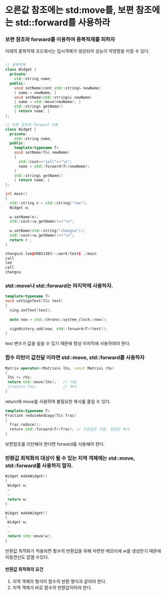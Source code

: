 # 오른값 참조에는 std:move를, 보편 참조에는 std::forward를 사용하라

### 보편 참조와 forward를 이용하여 중복적재를 피하자
 아래의 중복적재 코드에서는 임시객체가 생성되어 성능이 악영향을 미칠 수 있다.
```c++

// 중복적재
class Widget {
  private:
    std::string name;
  public:
    void setName(cont std::string& newName)
    { name = newName; }
    void setName(std::string&& newName)
    { name = std::move(newName); }
    std::string& getName()
    { return name; }
};

// 보편 참조와 forward 사용
class Widget {
  private:
    std::string name;
  public:
    template<typename T>
    void setName(T&& newName)
    {
      std::cout<<"call"<<"\n";
      name = std::forward<T>(newName);
    }
    std::string& getName()
    { return name; }
};

int main()
{
  std::string n = std::string("lee");
  Widget w;
  
  w.setName(n);
  std::cout<<w.getName()<<"\n";
  
  w.setName(std::string("changsu"));
  std::cout<<w.getName()<<"\n";
  return 0 ;
}

changsu1.lee@VDBS1383:~/work/test$ ./main 
call
lee
call
changsu
```

### std::move나 std::forward는 마지막에 사용하자.
```c++
template<typename T>
void setSignText(T&& text)
{
  sing.setText(text);
  
  auto now = std::chrono::system_clock::now();
  
  signHistory.add(now, std::forward<T>(text));
}
```
text 변수가 값을 잃을 수 있기 때문에 항상 마지막에 사용하여야 한다.


### 함수 리턴이 값전달 이라면 std::move, std::forward를 사용하자
```c++
Matrix operator+(Matrix&& lhs, const Matrix& rhs)
{
 lhs += rhs;
 return std::move(lhs);   // 이동
 //return lhs;            // 복사
}
```
return에 move를 사용하여 불필요한 복사를 줄일 수 있다.

```c++
template<typename T>
Fraction reduceAndCopy(T&& frac)
{
  frac.reduce();
  return std::forward<T>(frac); // 오른값은 이동, 왼값은 복사
}
```
보편참조를 리턴해야 한다면 forward를 사용해야 한다.

### 반환값 최적화의 대상이 될 수 있는 지역 객체에는 std::move, std::forward를 사용하지 말자.
```c++
Widget makeWidget()
{
 Widget w;
 ~
 ~
 return w;
}

Widget makeWidget()
{
 Widget w;
 ~
 ~
 return std::move(w);
}
```
반환값 최적화가 적용되면 함수의 반환값을 위해 마련한 메모리에 w를 생성한기 때문에 이동연산도 없앨 수있다. 

#### 반환값 최적화의 요건
1. 지역 객체의 형식이 함수의 반환 형식과 같아야 한다.
2. 지역 객체가 바로 함수의 반환값이어야 한다.
